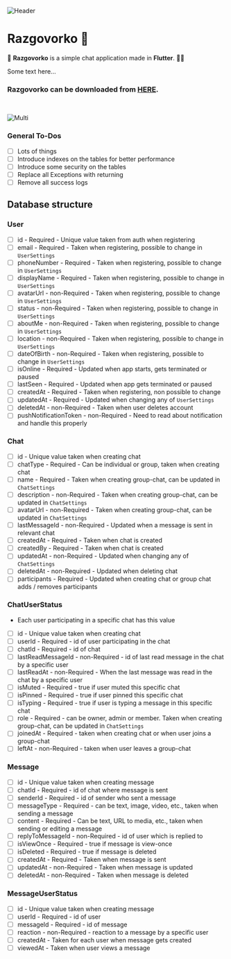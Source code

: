 ![Header](https://raw.githubusercontent.com/jokilic/razgovorko/main/screenshots/header-wide.png)

# Razgovorko 💬

💬 **Razgovorko** is a simple chat application made in **Flutter**. 👨‍💻

Some text here...

### Razgovorko can be downloaded from [HERE](https://play.google.com/store/apps/details?id=com.josipkilic.razgovorko).
&nbsp;

![Multi](https://raw.githubusercontent.com/jokilic/razgovorko/main/screenshots/multi.png)

### General To-Dos

- [ ] Lots of things
- [ ] Introduce indexes on the tables for better performance
- [ ] Introduce some security on the tables
- [ ] Replace all Exceptions with returning
- [ ] Remove all success logs

## Database structure

### User

- [ ] id - Required - Unique value taken from auth when registering
- [ ] email - Required - Taken when registering, possible to change in `UserSettings`
- [ ] phoneNumber - Required - Taken when registering, possible to change in `UserSettings`
- [ ] displayName - Required - Taken when registering, possible to change in `UserSettings`
- [ ] avatarUrl - non-Required - Taken when registering, possible to change in `UserSettings`
- [ ] status - non-Required - Taken when registering, possible to change in `UserSettings`
- [ ] aboutMe - non-Required - Taken when registering, possible to change in `UserSettings`
- [ ] location - non-Required - Taken when registering, possible to change in `UserSettings`
- [ ] dateOfBirth - non-Required - Taken when registering, possible to change in `UserSettings`
- [ ] isOnline - Required - Updated when app starts, gets terminated or paused
- [ ] lastSeen - Required - Updated when app gets terminated or paused
- [ ] createdAt - Required - Taken when registering, non possible to change
- [ ] updatedAt - Required - Updated when changing any of `UserSettings`
- [ ] deletedAt - non-Required - Taken when user deletes account
- [ ] pushNotificationToken - non-Required - Need to read about notification and handle this properly

### Chat

- [ ] id - Unique value taken when creating chat
- [ ] chatType - Required - Can be individual or group, taken when creating chat
- [ ] name - Required - Taken when creating group-chat, can be updated in `ChatSettings`
- [ ] description - non-Required - Taken when creating group-chat, can be updated in `ChatSettings`
- [ ] avatarUrl - non-Required - Taken when creating group-chat, can be updated in `ChatSettings`
- [ ] lastMessageId - non-Required - Updated when a message is sent in relevant chat
- [ ] createdAt - Required - Taken when chat is created
- [ ] createdBy - Required - Taken when chat is created
- [ ] updatedAt - non-Required - Updated when changing any of `ChatSettings`
- [ ] deletedAt - non-Required - Updated when deleting chat
- [ ] participants - Required - Updated when creating chat or group chat adds / removes participants

### ChatUserStatus

* Each user participating in a specific chat has this value

- [ ] id - Unique value taken when creating chat
- [ ] userId - Required - id of user participating in the chat
- [ ] chatId - Required - id of chat
- [ ] lastReadMessageId - non-Required - id of last read message in the chat by a specific user
- [ ] lastReadAt - non-Required - When the last message was read in the chat by a specific user
- [ ] isMuted - Required - true if user muted this specific chat
- [ ] isPinned - Required - true if user pinned this specific chat
- [ ] isTyping - Required - true if user is typing a message in this specific chat
- [ ] role - Required - can be owner, admin or member. Taken when creating group-chat, can be updated in `ChatSettings`
- [ ] joinedAt - Required - taken when creating chat or when user joins a group-chat
- [ ] leftAt - non-Required - taken when user leaves a group-chat

### Message

- [ ] id - Unique value taken when creating message
- [ ] chatId - Required - id of chat where message is sent
- [ ] senderId - Required - id of sender who sent a message
- [ ] messageType - Required - can be text, image, video, etc., taken when sending a message
- [ ] content - Required - Can be text, URL to media, etc., taken when sending or editing a message
- [ ] replyToMessageId - non-Required - id of user which is replied to
- [ ] isViewOnce - Required - true if message is view-once
- [ ] isDeleted - Required - true if message is deleted
- [ ] createdAt - Required - Taken when message is sent
- [ ] updatedAt - non-Required - Taken when message is updated
- [ ] deletedAt - non-Required - Taken when message is deleted

### MessageUserStatus

- [ ] id - Unique value taken when creating message
- [ ] userId - Required - id of user
- [ ] messageId - Required - id of message
- [ ] reaction - non-Required - reaction to a message by a specific user
- [ ] createdAt - Taken for each user when message gets created
- [ ] viewedAt - Taken when user views a message
